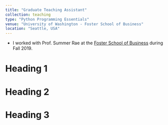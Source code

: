```yaml
---
title: "Graduate Teaching Assistant"
collection: teaching
type: "Python Programming Essentials"
venue: "University of Washington - Foster School of Business"
location: "Seattle, USA"
---
```


* I worked with Prof. Summer Rae at the [Foster School of Business](https://foster.uw.edu/) during Fall 2019.

Heading 1
======

Heading 2
======

Heading 3
======
